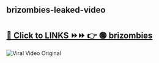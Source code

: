 
 ## brizombies-leaked-video 

# <h2><a href="https://clipsfans.com/brizombies&ref=git">🔗 Click to LINKS ⏩⏩ 👉 🟢 brizombies </a></h2>

<a href="https://clipsfans.com/brizombies&ref=git" rel="nofollow" data-target="animated-image.originalLink"><img src="https://i.ibb.co.com/xMMVF88/686577567.gif" alt="Viral Video Original" style="max-width: 100%; display: inline-block;" data-target="animated-image.originalImage"></a>

